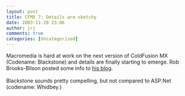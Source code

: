 ```yaml
---
layout: post
title: CFMX 7: Details are sketchy
date: 2003-11-28 23:06
author: jrj
comments: true
categories: [Uncategorized]
---
```

Macromedia is hard at work on the next version of ColdFusion MX (Codename: Blackstone) and details are finally starting to emerge. Rob Brooks-Bilson posted some info to <a href="http://www.cfczone.org/blogs/rob/index.cfm?mode=entry&amp;entry=73">his blog</a>.
<br />
<br />Blackstone sounds pretty compelling, but not compared to ASP.Net (codename: Whidbey.)
